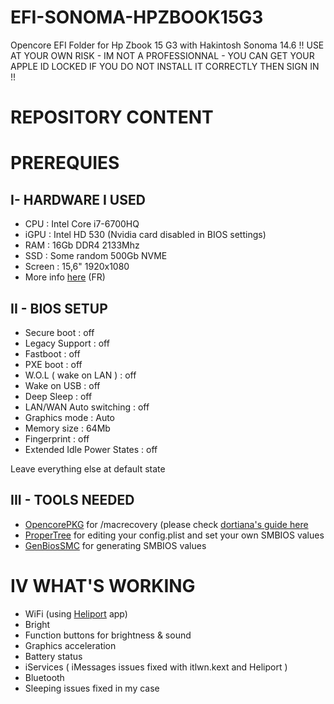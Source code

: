 # EFI-SONOMA-HPZBOOK15G3
Opencore EFI Folder for Hp Zbook 15 G3 with Hakintosh Sonoma 14.6
!! USE AT YOUR OWN RISK - IM NOT A PROFESSIONNAL - YOU CAN GET YOUR APPLE ID LOCKED IF YOU DO NOT INSTALL IT CORRECTLY THEN SIGN IN !! 

# REPOSITORY CONTENT

# PREREQUIES

## I- HARDWARE I USED
  - CPU : Intel Core i7-6700HQ
  - iGPU : Intel HD 530 (Nvidia card disabled in BIOS settings)
  - RAM : 16Gb DDR4 2133Mhz
  - SSD : Some random 500Gb NVME
  - Screen : 15,6" 1920x1080
  - More info [here](https://support.hp.com/ca-fr/document/c04956278) (FR)
    
## II - BIOS SETUP
  - Secure boot : off
  - Legacy Support : off
  - Fastboot : off
  - PXE boot : off
  - W.O.L ( wake on LAN ) : off
  - Wake on USB : off
  - Deep Sleep : off
  - LAN/WAN Auto switching : off
  - Graphics mode : Auto
  - Memory size : 64Mb
  - Fingerprint : off
  - Extended Idle Power States : off

  Leave everything else at default state
  
## III - TOOLS NEEDED

- [OpencorePKG]() for /macrecovery (please check [dortiana's guide here]()
- [ProperTree]() for editing your config.plist and set your own SMBIOS values
- [GenBiosSMC]() for generating SMBIOS values

# IV WHAT'S WORKING

- WiFi (using [Heliport]() app)
- Bright
- Function buttons for brightness & sound
- Graphics acceleration
- Battery status
- iServices ( iMessages issues fixed with itlwn.kext and Heliport )
- Bluetooth
- Sleeping issues fixed in my case
